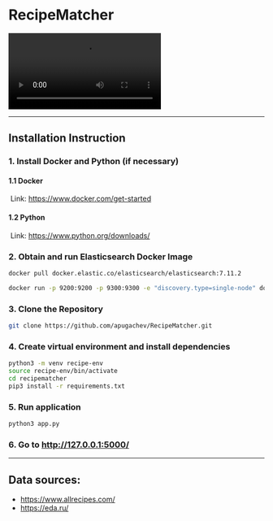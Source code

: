 # RecipeMatcher

![Recipe](https://thumbs.gfycat.com/UnluckyLimitedLark-mobile.mp4)

------

## Installation Instruction

### 1. Install Docker and Python (if necessary)

#### 	1.1 Docker

​		Link: https://www.docker.com/get-started

#### 	1.2 Python

​		Link: https://www.python.org/downloads/

### 2. Obtain and run Elasticsearch Docker Image

```sh
docker pull docker.elastic.co/elasticsearch/elasticsearch:7.11.2

docker run -p 9200:9200 -p 9300:9300 -e "discovery.type=single-node" docker.elastic.co/elasticsearch/elasticsearch:7.11.2
```

### 3. Clone the Repository

```sh
git clone https://github.com/apugachev/RecipeMatcher.git
```

### 4. Create virtual environment and install dependencies

```sh
python3 -m venv recipe-env
source recipe-env/bin/activate
cd recipematcher
pip3 install -r requirements.txt
```

### 5. Run application

```sh
python3 app.py
```

### 6. Go to http://127.0.0.1:5000/

------

## Data sources:

- https://www.allrecipes.com/
- https://eda.ru/